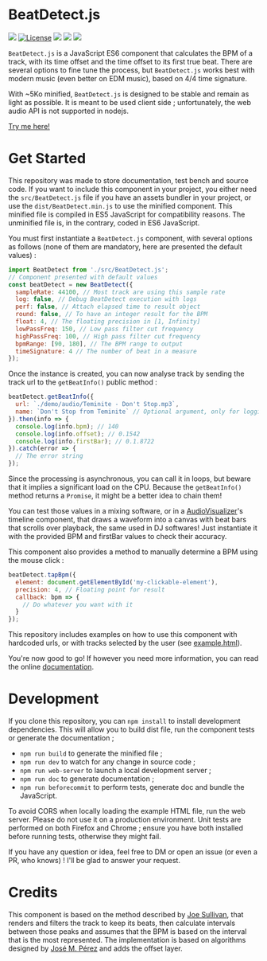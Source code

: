 # BeatDetect.js

![](https://badgen.net/badge/version/1.0.0/blue)
[![License](https://img.shields.io/github/license/ArthurBeaulieu/BeatDetect.js.svg)](https://github.com/ArthurBeaulieu/BeatDetect.js/blob/master/LICENSE.md)
![](https://badgen.net/badge/documentation/written/green)
![](https://badgen.net/badge/test/WIP/orange)
![](https://badgen.net/badge/dependencies/none/green)

`BeatDetect.js` is a JavaScript ES6 component that calculates the BPM of a track, with its time offset and the time offset to its first true beat. There are several options to fine tune the process, but `BeatDetect.js` works best with modern music (even better on EDM music), based on 4/4 time signature.

With ~5Ko minified, `BeatDetect.js` is designed to be stable and remain as light as possible. It is meant to be used client side ; unfortunately, the web audio API is not supported in nodejs.

[Try me here!](https://arthurbeaulieu.github.io/BeatDetect.js/example.html)

# Get Started

This repository was made to store documentation, test bench and source code. If you want to include this component in your project, you either need the `src/BeatDetect.js` file if you have an assets bundler in your project, or use the `dist/BeatDetect.min.js` to use the minified component. This minified file is compiled in ES5 JavaScript for compatibility reasons. The unminified file is, in the contrary, coded in ES6 JavaScript.

You must first instantiate a `BeatDetect.js` component, with several options as follows (none of them are mandatory, here are presented the default values) :

```javascript
import BeatDetect from './src/BeatDetect.js';
// Component presented with default values
const beatDetect = new BeatDetect({
  sampleRate: 44100, // Most track are using this sample rate
  log: false, // Debug BeatDetect execution with logs
  perf: false, // Attach elapsed time to result object
  round: false, // To have an integer result for the BPM
  float: 4, // The floating precision in [1, Infinity]
  lowPassFreq: 150, // Low pass filter cut frequency
  highPassFreq: 100, // High pass filter cut frequency
  bpmRange: [90, 180], // The BPM range to output  
  timeSignature: 4 // The number of beat in a measure
});
```

Once the instance is created, you can now analyse track by sending the track url to the `getBeatInfo()` public method :

```javascript
beatDetect.getBeatInfo({
  url: `./demo/audio/Teminite - Don't Stop.mp3`,
  name: `Don't Stop from Teminite` // Optional argument, only for logging
}).then(info => {
  console.log(info.bpm); // 140
  console.log(info.offset); // 0.1542
  console.log(info.firstBar); // 0.1.8722
}).catch(error => {
  // The error string
});
```

Since the processing is asynchronous, you can call it in loops, but beware that it implies a significant load on the CPU. Because the `getBeatInfo()` method returns a `Promise`, it might be a better idea to chain them!

You can test those values in a mixing software, or in a [AudioVisualizer](https://github.com/ArthurBeaulieu/AudioVisualizer)'s timeline component, that draws a waveform into a canvas with beat bars that scrolls over playback, the same used in DJ softwares! Just instantiate it with the provided BPM and firstBar values to check their accuracy.

This component also provides a method to manually determine a BPM using the mouse click :

```javascript
beatDetect.tapBpm({
  element: document.getElementById('my-clickable-element'),
  precision: 4, // Floating point for result
  callback: bpm => {
    // Do whatever you want with it
  }
});
```

This repository includes examples on how to use this component with hardcoded urls, or with tracks selected by the user (see [example.html](https://github.com/ArthurBeaulieu/BeatDetect.js/blob/main/example.html)).

You're now good to go! If however you need more information, you can read the online [documentation](https://arthurbeaulieu.github.io/BeatDetect.js/doc/).

# Development

If you clone this repository, you can `npm install` to install development dependencies. This will allow you to build dist file, run the component tests or generate the documentation ;

- `npm run build` to generate the minified file ;
- `npm run dev` to watch for any change in source code ;
- `npm run web-server` to launch a local development server ;
- `npm run doc` to generate documentation ;
- `npm run beforecommit` to perform tests, generate doc and bundle the JavaScript.

To avoid CORS when locally loading the example HTML file, run the web server. Please do not use it on a production environment. Unit tests are performed on both Firefox and Chrome ; ensure you have both installed before running tests, otherwise they might fail.

If you have any question or idea, feel free to DM or open an issue (or even a PR, who knows) ! I'll be glad to answer your request.

# Credits

This component is based on the method described by [Joe Sullivan](http://joesul.li/van/beat-detection-using-web-audio/), that renders and filters the track to keep its beats, then calculate intervals between those peaks and assumes that the BPM is based on the interval that is the most represented. The implementation is based on algorithms designed by [José M. Pérez](https://jmperezperez.com/bpm-detection-javascript/) and adds the offset layer.
